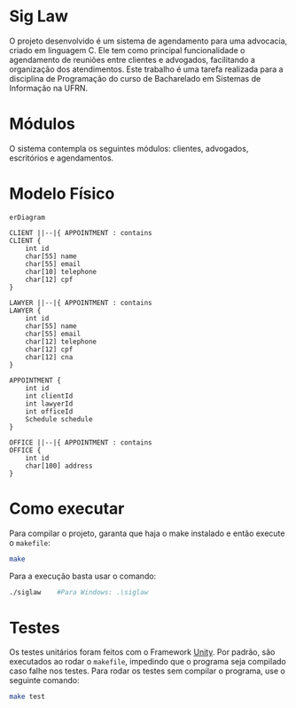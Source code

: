 # Sig Law
O projeto desenvolvido é um sistema de agendamento para uma advocacia, criado em linguagem C. Ele tem como principal funcionalidade o agendamento de reuniões entre clientes e advogados, facilitando a organização dos atendimentos. Este trabalho é uma tarefa realizada para a disciplina de Programação do curso de Bacharelado em Sistemas de Informação na UFRN.

# Módulos

O sistema contempla os seguintes módulos: clientes, advogados, escritórios e agendamentos.

# Modelo Físico

```mermaid
erDiagram

CLIENT ||--|{ APPOINTMENT : contains
CLIENT {
    int id
    char[55] name
    char[55] email
    char[10] telephone
    char[12] cpf
}

LAWYER ||--|{ APPOINTMENT : contains
LAWYER {
    int id
    char[55] name
    char[55] email
    char[12] telephone
    char[12] cpf
    char[12] cna
}

APPOINTMENT {
    int id
    int clientId
    int lawyerId
    int officeId
    Schedule schedule
}

OFFICE ||--|{ APPOINTMENT : contains
OFFICE {
    int id
    char[100] address
}
```

# Como executar

Para compilar o projeto, garanta que haja o make instalado e então execute o `makefile`:

```bash
make
```

Para a execução basta usar o comando:

```bash
./siglaw    #Para Windows: .\siglaw
```

# Testes

Os testes unitários foram feitos com o Framework <a href="https://github.com/ThrowTheSwitch/Unity">Unity</a>. Por padrão, são executados ao rodar o `makefile`, impedindo que o programa seja compilado caso falhe nos testes. Para rodar os testes sem compilar o programa, use o seguinte comando:

```bash
make test
```